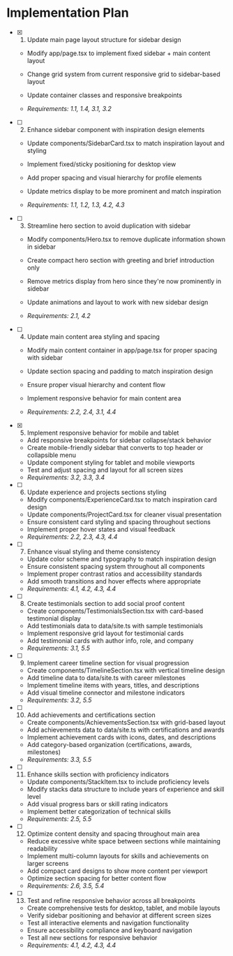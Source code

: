 # Implementation Plan

- [x] 1. Update main page layout structure for sidebar design



  - Modify app/page.tsx to implement fixed sidebar + main content layout
  - Change grid system from current responsive grid to sidebar-based layout
  - Update container classes and responsive breakpoints



  - _Requirements: 1.1, 1.4, 3.1, 3.2_

- [ ] 2. Enhance sidebar component with inspiration design elements
  - Update components/SidebarCard.tsx to match inspiration layout and styling



  - Implement fixed/sticky positioning for desktop view
  - Add proper spacing and visual hierarchy for profile elements
  - Update metrics display to be more prominent and match inspiration
  - _Requirements: 1.1, 1.2, 1.3, 4.2, 4.3_




- [ ] 3. Streamline hero section to avoid duplication with sidebar
  - Modify components/Hero.tsx to remove duplicate information shown in sidebar
  - Create compact hero section with greeting and brief introduction only



  - Remove metrics display from hero since they're now prominently in sidebar
  - Update animations and layout to work with new sidebar design
  - _Requirements: 2.1, 4.2_




- [ ] 4. Update main content area styling and spacing
  - Modify main content container in app/page.tsx for proper spacing with sidebar
  - Update section spacing and padding to match inspiration design
  - Ensure proper visual hierarchy and content flow



  - Implement responsive behavior for main content area
  - _Requirements: 2.2, 2.4, 3.1, 4.4_

- [x] 5. Implement responsive behavior for mobile and tablet



  - Add responsive breakpoints for sidebar collapse/stack behavior
  - Create mobile-friendly sidebar that converts to top header or collapsible menu
  - Update component styling for tablet and mobile viewports
  - Test and adjust spacing and layout for all screen sizes
  - _Requirements: 3.2, 3.3, 3.4_

- [ ] 6. Update experience and projects sections styling
  - Modify components/ExperienceCard.tsx to match inspiration card design
  - Update components/ProjectCard.tsx for cleaner visual presentation
  - Ensure consistent card styling and spacing throughout sections
  - Implement proper hover states and visual feedback
  - _Requirements: 2.2, 2.3, 4.3, 4.4_

- [ ] 7. Enhance visual styling and theme consistency
  - Update color scheme and typography to match inspiration design
  - Ensure consistent spacing system throughout all components
  - Implement proper contrast ratios and accessibility standards
  - Add smooth transitions and hover effects where appropriate
  - _Requirements: 4.1, 4.2, 4.3, 4.4_

- [ ] 8. Create testimonials section to add social proof content
  - Create components/TestimonialsSection.tsx with card-based testimonial display
  - Add testimonials data to data/site.ts with sample testimonials
  - Implement responsive grid layout for testimonial cards
  - Add testimonial cards with author info, role, and company
  - _Requirements: 3.1, 5.5_

- [ ] 9. Implement career timeline section for visual progression
  - Create components/TimelineSection.tsx with vertical timeline design
  - Add timeline data to data/site.ts with career milestones
  - Implement timeline items with years, titles, and descriptions
  - Add visual timeline connector and milestone indicators
  - _Requirements: 3.2, 5.5_

- [ ] 10. Add achievements and certifications section
  - Create components/AchievementsSection.tsx with grid-based layout
  - Add achievements data to data/site.ts with certifications and awards
  - Implement achievement cards with icons, dates, and descriptions
  - Add category-based organization (certifications, awards, milestones)
  - _Requirements: 3.3, 5.5_

- [ ] 11. Enhance skills section with proficiency indicators
  - Update components/StackItem.tsx to include proficiency levels
  - Modify stacks data structure to include years of experience and skill level
  - Add visual progress bars or skill rating indicators
  - Implement better categorization of technical skills
  - _Requirements: 2.5, 5.5_

- [ ] 12. Optimize content density and spacing throughout main area
  - Reduce excessive white space between sections while maintaining readability
  - Implement multi-column layouts for skills and achievements on larger screens
  - Add compact card designs to show more content per viewport
  - Optimize section spacing for better content flow
  - _Requirements: 2.6, 3.5, 5.4_

- [ ] 13. Test and refine responsive behavior across all breakpoints
  - Create comprehensive tests for desktop, tablet, and mobile layouts
  - Verify sidebar positioning and behavior at different screen sizes
  - Test all interactive elements and navigation functionality
  - Ensure accessibility compliance and keyboard navigation
  - Test all new sections for responsive behavior
  - _Requirements: 4.1, 4.2, 4.3, 4.4_
